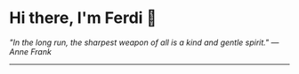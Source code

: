 <h1>Hi there, I'm Ferdi 👋</h1>

<p><em>
  "In the long run, the sharpest weapon of all is a kind and gentle spirit." — Anne Frank
</em></p>

---
